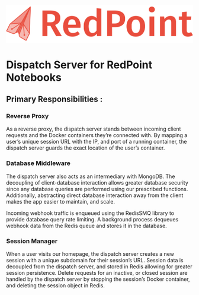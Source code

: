 ![](redpoint-brand-logo_horizontal-on_light.png)

# Dispatch Server for RedPoint Notebooks

## Primary Responsibilities :

### Reverse Proxy

As a reverse proxy, the dispatch server stands between incoming client requests and the Docker containers they’re connected with. By mapping a user’s unique session URL with the IP, and port of a running container, the dispatch server guards the exact location of the user’s container.

### Database Middleware

The dispatch server also acts as an intermediary with MongoDB. The decoupling of client-database interaction allows greater database security since any database queries are performed using our prescribed functions. Additionally, abstracting direct database interaction away from the client makes the app easier to maintain, and scale.

Incoming webhook traffic is enqueued using the RedisSMQ library to provide database query rate limiting. A background process dequeues webhook data from the Redis queue and stores it in the database.

### Session Manager

When a user visits our homepage, the dispatch server creates a new session with a unique subdomain for their session’s URL. Session data is decoupled from the dispatch server, and stored in Redis allowing for greater session persistence. Delete requests for an inactive, or closed session are handled by the dispatch server by stopping the session’s Docker container, and deleting the session object in Redis.
